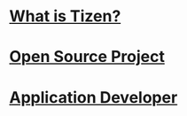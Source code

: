 # [What is Tizen?](https://portal.tizen.org/tizen/overview/tizen.php)
# [Open Source Project](open-source-project/index.md)
# [Application Developer](application/index.md)
<!--
# [IoT Developer](iot/index.md)
-->

